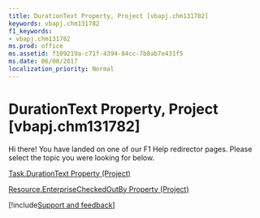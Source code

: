 ```yaml
---
title: DurationText Property, Project [vbapj.chm131782]
keywords: vbapj.chm131782
f1_keywords:
- vbapj.chm131782
ms.prod: office
ms.assetid: f109219a-c71f-4394-84cc-7b8ab7e431f5
ms.date: 06/08/2017
localization_priority: Normal
---
```



# DurationText Property, Project [vbapj.chm131782]

Hi there! You have landed on one of our F1 Help redirector pages. Please select the topic you were looking for below.

[Task.DurationText Property (Project)](https://msdn.microsoft.com/library/4b0bbf0c-13fa-fcab-9940-b3471eb3509b%28Office.15%29.aspx)

[Resource.EnterpriseCheckedOutBy Property (Project)](https://msdn.microsoft.com/library/9e741c85-ffc7-6d49-18ea-bfdcafe23934%28Office.15%29.aspx)

[!include[Support and feedback](~/includes/feedback-boilerplate.md)]